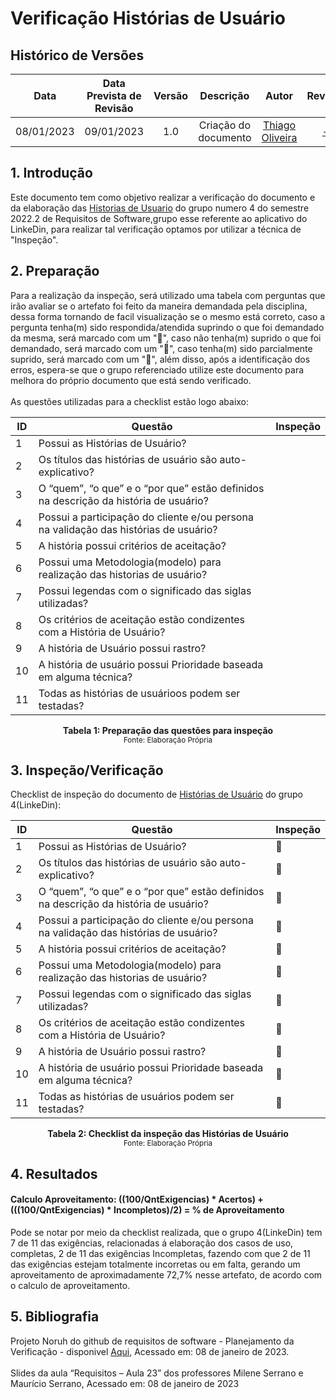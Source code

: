 # **Verificação Histórias de Usuário**
## **Histórico de Versões**
|Data|Data Prevista de Revisão|Versão|Descrição|Autor|Revisor|
| :----------: |:-----------:| :------: | :-----------: | :---------: |:---------: |
|08/01/2023|09/01/2023|1.0|Criação do documento| [Thiago Oliveira](https://github.com/Thiab394) | [-](https://github.com/) |

## **1. Introdução**
Este documento tem como objetivo realizar a verificação do documento e da elaboração das [Historias de Usuario](https://requisitos-de-software.github.io/2022.2-LinkedIn/modelagem/historias-de-usuario/) 
do grupo numero 4 do semestre 2022.2 de Requisitos de Software,grupo esse referente ao aplicativo do LinkeDin, para realizar tal verificação optamos por utilizar
a técnica de "Inspeção".
## **2. Preparação**
Para a realização da inspeção, será utilizado uma tabela com perguntas que irão avaliar se o artefato foi feito da maneira demandada pela disciplina, dessa forma
tornando de facil visualização se o mesmo está correto, caso a pergunta tenha(m) sido respondida/atendida suprindo o que foi demandado da mesma, será marcado com um "🥇",
caso não tenha(m) suprido o que foi demandado, será marcado com um "🥉", caso tenha(m) sido parcialmente suprido, será marcado com um "🥈", além disso, após a identificação
dos erros, espera-se que o grupo referenciado utilize este documento para melhora do próprio documento que está sendo verificado.<br><br>
As questões utilizadas para a checklist estão logo abaixo:

<center>

|ID|Questão|Inspeção|
|-----|----|------|
|1|Possui as Histórias de Usuário?||
|2|Os títulos das histórias de usuário são auto-explicativo?||
|3|O “quem”, “o que” e o “por que” estão definidos na descrição da história de usuário?||
|4|Possui a participação do cliente e/ou persona na validação das histórias de usuário?||
|5|A história possui critérios de aceitação?||
|6|Possui uma Metodologia(modelo) para realização das historias de usuário?||
|7|Possui legendas com o significado das siglas utilizadas?||
|8|Os critérios de aceitação estão condizentes com a História de Usuário?||
|9|A história de Usuário possui rastro?||
|10|A história de usuário possui Prioridade baseada em alguma técnica?||
|11|Todas as histórias de usuárioos podem ser testadas?||

</center>

<figcaption align='center'>
    <b>Tabela 1: Preparação das questões para inspeção </b>
    <br><small> Fonte: Elaboração Própria </small>
</figcaption>

## **3. Inspeção/Verificação**
Checklist de inspeção do documento de [Histórias de Usuário](https://requisitos-de-software.github.io/2022.2-LinkedIn/modelagem/historias-de-usuario/) do grupo 4(LinkeDin):

<center>

|ID|Questão|Inspeção|
|-----|----|------|
|1|Possui as Histórias de Usuário?|🥇|
|2|Os títulos das histórias de usuário são auto-explicativo?|🥇|
|3|O “quem”, “o que” e o “por que” estão definidos na descrição da história de usuário?|🥈|
|4|Possui a participação do cliente e/ou persona na validação das histórias de usuário?|🥇|
|5|A história possui critérios de aceitação?|🥇|
|6|Possui uma Metodologia(modelo) para realização das historias de usuário?|🥇|
|7|Possui legendas com o significado das siglas utilizadas?|🥉|
|8|Os critérios de aceitação estão condizentes com a História de Usuário?|🥈|
|9|A história de Usuário possui rastro?|🥉|
|10|A história de usuário possui Prioridade baseada em alguma técnica?|🥇|
|11|Todas as histórias de usuários podem ser testadas?|🥇|
 
</center>

<figcaption align='center'>
    <b>Tabela 2: Checklist da inspeção das Histórias de Usuário </b>
    <br><small> Fonte: Elaboração Própria </small>
</figcaption>

## **4. Resultados**
#### **Calculo Aproveitamento:** ((100/QntExigencias) * Acertos) + (((100/QntExigencias) * Incompletos)/2) = % de Aproveitamento<br>
Pode se notar por meio da checklist realizada, que o grupo 4(LinkeDin) tem 7 de 11 das exigências, relacionadas á elaboração dos casos de uso, completas, 2 de 11 das
exigências Incompletas, fazendo com que 2 de 11 das exigências estejam totalmente incorretas ou em falta,
gerando um aproveitamento de aproximadamente 72,7% nesse artefato, de acordo com o calculo de aproveitamento.
## **5. Bibliografia**
Projeto Noruh do github de requisitos de software - Planejamento da Verificação - disponivel [Aqui](https://requisitos-de-software.github.io/2022.1-Noruh/analise/verificacao/planejamento/), Acessado em: 08 de janeiro de 2023.<br><br> 
Slides da aula “Requisitos – Aula 23” dos professores Milene Serrano e Maurício Serrano, Acessado em: 08 de janeiro de 2023
